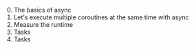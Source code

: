 0. The basics of async
1. Let's execute multiple coroutines at the same time with async
2. Measure the runtime
3. Tasks
4. Tasks
